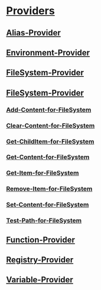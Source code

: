#  [Providers]()
##  [Alias-Provider](alias-provider.md)
##  [Environment-Provider](environment-provider.md)
##  [FileSystem-Provider]()
##  [FileSystem-Provider](filesystem-provider.md)
###  [Add-Content-for-FileSystem](filesystem-provider/add-content-for-filesystem.md)
###  [Clear-Content-for-FileSystem](filesystem-provider/clear-content-for-filesystem.md)
###  [Get-ChildItem-for-FileSystem](filesystem-provider/get-childitem-for-filesystem.md)
###  [Get-Content-for-FileSystem](filesystem-provider/get-content-for-filesystem.md)
###  [Get-Item-for-FileSystem](filesystem-provider/get-item-for-filesystem.md)
###  [Remove-Item-for-FileSystem](filesystem-provider/remove-item-for-filesystem.md)
###  [Set-Content-for-FileSystem](filesystem-provider/set-content-for-filesystem.md)
###  [Test-Path-for-FileSystem](filesystem-provider/test-path-for-filesystem.md)
##  [Function-Provider](function-provider.md)
##  [Registry-Provider](registry-provider.md)
##  [Variable-Provider](variable-provider.md)
